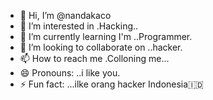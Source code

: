 - 👋 Hi, I’m @nandakaco
- 👀 I’m interested in .Hacking.. 
- 🌱 I’m currently learning I'm ..Programmer.
- 💞️ I’m looking to collaborate on ..hacker.
- 📫 How to reach me .Colloning me...
- 😄 Pronouns: ..i like you.
- ⚡ Fun fact: ...ilke orang hacker Indonesia🇮🇩

<!---
nandakaco/nandakaco is a ✨ special ✨ repository because its `README.md` (this file) appears on your GitHub profile.
You can click the Preview link to take a look at your changes.
--->

